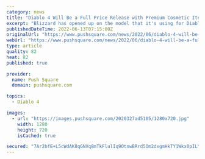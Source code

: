 ```yaml
---
category: news
title: "Diablo 4 Will Be a Full Price Release with Premium Cosmetic Items and Expansions"
excerpt: "Blizzard has opened up on the model that it's using for Diablo 4. Just in case there was any doubt, Diablo 4 will be a full price release. There were some rumours floating around that it could end up ..."
publishedDateTime: 2022-06-13T07:15:00Z
originalUrl: "https://www.pushsquare.com/news/2022/06/diablo-4-will-be-a-full-price-release-with-premium-cosmetic-items-and-expansions"
webUrl: "https://www.pushsquare.com/news/2022/06/diablo-4-will-be-a-full-price-release-with-premium-cosmetic-items-and-expansions"
type: article
quality: 82
heat: 82
published: true

provider:
  name: Push Square
  domain: pushsquare.com

topics:
  - Diablo 4

images:
  - url: "https://images.pushsquare.com/2020327ad5105/1280x720.jpg"
    width: 1280
    height: 720
    isCached: true

secured: "7Ar2bfE+L5cWdAK8qGNVq8mTkFlulIq9OtnwBRrd5Om2dxgmHkTY1Wkx0pILYA5+7OQYHqPngpetkkE1nZkv8mXmH6dGYkGqlK8ti1jfXX7EyTZ+E1s80FnM9noS6Il6DZXzS2AwHXwKR4p8EhZ01wRWinP/MfT6Kiai+eM05yPfilHcTY/qlsdGcBcW9qETCsxSAnTQpdA0B0ddPDOoDoc+S0RCK/FCOKQvir4r7wV9YFgPQHP9LyerC73hMqkglpNryisYPeK6yhb/JqVOX2FF9ogNXaI7ieEz8ef7bpYfzzaVtE6+CfKLO9J5/HNkh1RlZqYyrd9yhX/yKr2LbESUXsgUO+0Jzm1Ig7PJj3M=;D26nVRTXfd/+EixkzU2vJA=="
---
```


